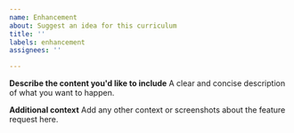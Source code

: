 ```yaml
---
name: Enhancement
about: Suggest an idea for this curriculum
title: ''
labels: enhancement
assignees: ''

---
```


**Describe the content you'd like to include**
A clear and concise description of what you want to happen.

**Additional context**
Add any other context or screenshots about the feature request here.
